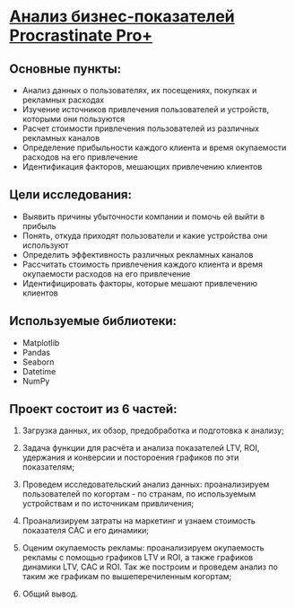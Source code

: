 # [Анализ бизнес-показателей Procrastinate Pro+](https://github.com/Kibmor/Ramil_Yarullin_data_analyst/blob/main/07.%20%D0%90%D0%BD%D0%B0%D0%BB%D0%B8%D0%B7%20%D0%B1%D0%B8%D0%B7%D0%BD%D0%B5%D1%81-%D0%BF%D0%BE%D0%BA%D0%B0%D0%B7%D0%B0%D1%82%D0%B5%D0%BB%D0%B5%D0%B9/07_Analiz_biznes_pokazatelej_ipynb_.ipynb)

## Основные пункты:
- Анализ данных о пользователях, их посещениях, покупках и рекламных расходах
- Изучение источников привлечения пользователей и устройств, которыми они пользуются
- Расчет стоимости привлечения пользователей из различных рекламных каналов
- Определение прибыльности каждого клиента и время окупаемости расходов на его привлечение
- Идентификация факторов, мешающих привлечению клиентов

## Цели исследования:
- Выявить причины убыточности компании и помочь ей выйти в прибыль
- Понять, откуда приходят пользователи и какие устройства они используют
- Определить эффективность различных рекламных каналов
- Рассчитать стоимость привлечения каждого клиента и время окупаемости расходов на его привлечение
- Идентифицировать факторы, которые мешают привлечению клиентов

## Используемые библиотеки:
- Matplotlib
- Pandas
- Seaborn
- Datetime
- NumPy
## Проект состоит из 6 частей:

1) Загрузка данных, их обзор, предобработка и подготовка к анализу;

2) Задача функции для расчёта и анализа показателей LTV, ROI, удержания и конверсии и постороения графиков по эти показателям;

3) Проведем исследовательский анализ данных: проанализируем пользователей по когортам - по странам, по используемым устройствам и по источникам привличения;

4) Проанализируем затраты на маркетинг и узнаем стоимость показателя САС и его динамики;

5) Оценим окупаемость рекламы: проанализируем окупаемость рекламы c помощью графиков LTV и ROI, а также графиков динамики LTV, CAC и ROI. Так же построим и проведем анализ по таким же графикам по вышеперечиленным когортам;

6) Общий вывод.
